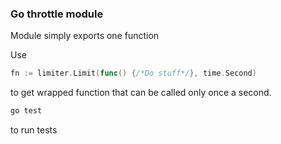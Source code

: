 ### Go throttle module

Module simply exports one function

Use
```go
fn := limiter.Limit(func() {/*Do stuff*/}, time.Second)
```

to get wrapped function that can be called only once a second.

```bash
go test
```

to run tests